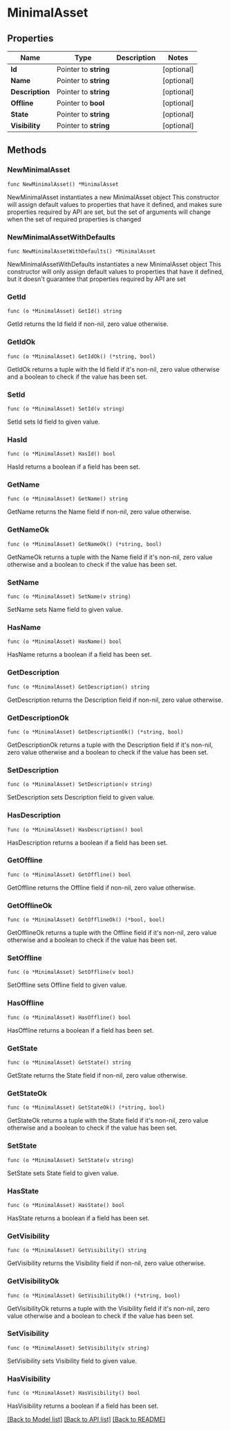 # MinimalAsset

## Properties

Name | Type | Description | Notes
------------ | ------------- | ------------- | -------------
**Id** | Pointer to **string** |  | [optional] 
**Name** | Pointer to **string** |  | [optional] 
**Description** | Pointer to **string** |  | [optional] 
**Offline** | Pointer to **bool** |  | [optional] 
**State** | Pointer to **string** |  | [optional] 
**Visibility** | Pointer to **string** |  | [optional] 

## Methods

### NewMinimalAsset

`func NewMinimalAsset() *MinimalAsset`

NewMinimalAsset instantiates a new MinimalAsset object
This constructor will assign default values to properties that have it defined,
and makes sure properties required by API are set, but the set of arguments
will change when the set of required properties is changed

### NewMinimalAssetWithDefaults

`func NewMinimalAssetWithDefaults() *MinimalAsset`

NewMinimalAssetWithDefaults instantiates a new MinimalAsset object
This constructor will only assign default values to properties that have it defined,
but it doesn't guarantee that properties required by API are set

### GetId

`func (o *MinimalAsset) GetId() string`

GetId returns the Id field if non-nil, zero value otherwise.

### GetIdOk

`func (o *MinimalAsset) GetIdOk() (*string, bool)`

GetIdOk returns a tuple with the Id field if it's non-nil, zero value otherwise
and a boolean to check if the value has been set.

### SetId

`func (o *MinimalAsset) SetId(v string)`

SetId sets Id field to given value.

### HasId

`func (o *MinimalAsset) HasId() bool`

HasId returns a boolean if a field has been set.

### GetName

`func (o *MinimalAsset) GetName() string`

GetName returns the Name field if non-nil, zero value otherwise.

### GetNameOk

`func (o *MinimalAsset) GetNameOk() (*string, bool)`

GetNameOk returns a tuple with the Name field if it's non-nil, zero value otherwise
and a boolean to check if the value has been set.

### SetName

`func (o *MinimalAsset) SetName(v string)`

SetName sets Name field to given value.

### HasName

`func (o *MinimalAsset) HasName() bool`

HasName returns a boolean if a field has been set.

### GetDescription

`func (o *MinimalAsset) GetDescription() string`

GetDescription returns the Description field if non-nil, zero value otherwise.

### GetDescriptionOk

`func (o *MinimalAsset) GetDescriptionOk() (*string, bool)`

GetDescriptionOk returns a tuple with the Description field if it's non-nil, zero value otherwise
and a boolean to check if the value has been set.

### SetDescription

`func (o *MinimalAsset) SetDescription(v string)`

SetDescription sets Description field to given value.

### HasDescription

`func (o *MinimalAsset) HasDescription() bool`

HasDescription returns a boolean if a field has been set.

### GetOffline

`func (o *MinimalAsset) GetOffline() bool`

GetOffline returns the Offline field if non-nil, zero value otherwise.

### GetOfflineOk

`func (o *MinimalAsset) GetOfflineOk() (*bool, bool)`

GetOfflineOk returns a tuple with the Offline field if it's non-nil, zero value otherwise
and a boolean to check if the value has been set.

### SetOffline

`func (o *MinimalAsset) SetOffline(v bool)`

SetOffline sets Offline field to given value.

### HasOffline

`func (o *MinimalAsset) HasOffline() bool`

HasOffline returns a boolean if a field has been set.

### GetState

`func (o *MinimalAsset) GetState() string`

GetState returns the State field if non-nil, zero value otherwise.

### GetStateOk

`func (o *MinimalAsset) GetStateOk() (*string, bool)`

GetStateOk returns a tuple with the State field if it's non-nil, zero value otherwise
and a boolean to check if the value has been set.

### SetState

`func (o *MinimalAsset) SetState(v string)`

SetState sets State field to given value.

### HasState

`func (o *MinimalAsset) HasState() bool`

HasState returns a boolean if a field has been set.

### GetVisibility

`func (o *MinimalAsset) GetVisibility() string`

GetVisibility returns the Visibility field if non-nil, zero value otherwise.

### GetVisibilityOk

`func (o *MinimalAsset) GetVisibilityOk() (*string, bool)`

GetVisibilityOk returns a tuple with the Visibility field if it's non-nil, zero value otherwise
and a boolean to check if the value has been set.

### SetVisibility

`func (o *MinimalAsset) SetVisibility(v string)`

SetVisibility sets Visibility field to given value.

### HasVisibility

`func (o *MinimalAsset) HasVisibility() bool`

HasVisibility returns a boolean if a field has been set.


[[Back to Model list]](../README.md#documentation-for-models) [[Back to API list]](../README.md#documentation-for-api-endpoints) [[Back to README]](../README.md)


